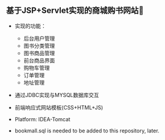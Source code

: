 ## 基于JSP+Servlet实现的商城购书网站:book:

- 实现的功能：
  - 后台用户管理
  - 图书分类管理
  - 图书商品管理
  - 前台商品界面
  - 购物车管理
  - 订单管理
  - 地址管理

- 通过JDBC实现与MYSQL数据库交互

- 前端响应式网站模板(CSS+HTML+JS)

- Platform: IDEA-Tomcat

- bookmall.sql is needed to be added to this repository, later.
